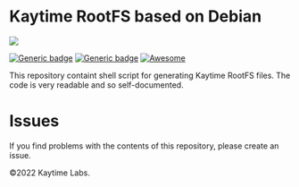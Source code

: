 # Kaytime RootFS based on Debian

![](https://raw.githubusercontent.com/Nitrux/luv-icon-theme/master/Luv/mimetypes/64/application-x-cd-image.svg)

[![Generic badge](https://img.shields.io/badge/Installer-Calamares-green)](https://shields.io/) [![Generic badge](https://img.shields.io/badge/Arch-x64-yellowgreen.svg)](https://shields.io/) [![Awesome](https://awesome.re/badge.svg)](https://awesome.re)

This repository containt shell script for generating Kaytime RootFS files. The code is very readable and so self-documented.

# Issues

If you find problems with the contents of this repository, please create an issue.

©2022 Kaytime Labs.

